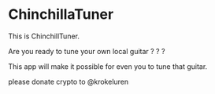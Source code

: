 # ChinchillaTuner






























This is ChinchillTuner.

Are you ready to tune your own local guitar ? ? ?



This app will make it possible for even you to tune that guitar.

















































please donate crypto to @krokeluren
